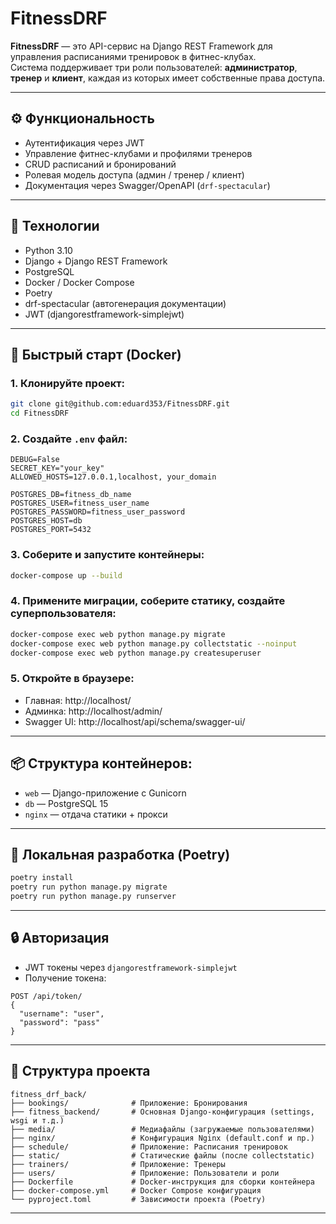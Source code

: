# FitnessDRF

**FitnessDRF** — это API-сервис на Django REST Framework для управления расписаниями тренировок в фитнес-клубах.  
Система поддерживает три роли пользователей: **администратор**, **тренер** и **клиент**, каждая из которых имеет собственные права доступа.

---

## ⚙️ Функциональность

- Аутентификация через JWT
- Управление фитнес-клубами и профилями тренеров
- CRUD расписаний и бронирований
- Ролевая модель доступа (админ / тренер / клиент)
- Документация через Swagger/OpenAPI (`drf-spectacular`)

---

## 🧰 Технологии

- Python 3.10
- Django + Django REST Framework
- PostgreSQL
- Docker / Docker Compose
- Poetry
- drf-spectacular (автогенерация документации)
- JWT (djangorestframework-simplejwt)

---

## 🚀 Быстрый старт (Docker)

### 1. Клонируйте проект:

```bash
git clone git@github.com:eduard353/FitnessDRF.git
cd FitnessDRF
```

### 2. Создайте `.env` файл:

```env
DEBUG=False
SECRET_KEY="your_key"
ALLOWED_HOSTS=127.0.0.1,localhost, your_domain

POSTGRES_DB=fitness_db_name
POSTGRES_USER=fitness_user_name
POSTGRES_PASSWORD=fitness_user_password
POSTGRES_HOST=db
POSTGRES_PORT=5432
```

### 3. Соберите и запустите контейнеры:

```bash
docker-compose up --build
```

### 4. Примените миграции, соберите статику, создайте суперпользователя:

```bash
docker-compose exec web python manage.py migrate
docker-compose exec web python manage.py collectstatic --noinput
docker-compose exec web python manage.py createsuperuser
```

### 5. Откройте в браузере:

- Главная: http://localhost/
- Админка: http://localhost/admin/
- Swagger UI: http://localhost/api/schema/swagger-ui/
---

## 📦 Структура контейнеров:

- `web` — Django-приложение с Gunicorn
- `db` — PostgreSQL 15
- `nginx` — отдача статики + прокси

---

## 🧪 Локальная разработка (Poetry)

```bash
poetry install
poetry run python manage.py migrate
poetry run python manage.py runserver
```

---

## 🔒 Авторизация

- JWT токены через `djangorestframework-simplejwt`
- Получение токена:

```
POST /api/token/
{
  "username": "user",
  "password": "pass"
}
```

---

## 📂 Структура проекта

```
fitness_drf_back/
├── bookings/              # Приложение: Бронирования
├── fitness_backend/       # Основная Django-конфигурация (settings, wsgi и т.д.)
├── media/                 # Медиафайлы (загружаемые пользователями)
├── nginx/                 # Конфигурация Nginx (default.conf и пр.)
├── schedule/              # Приложение: Расписания тренировок
├── static/                # Статические файлы (после collectstatic)
├── trainers/              # Приложение: Тренеры
├── users/                 # Приложение: Пользователи и роли
├── Dockerfile             # Docker-инструкция для сборки контейнера
├── docker-compose.yml     # Docker Compose конфигурация
└── pyproject.toml         # Зависимости проекта (Poetry)
```

---
